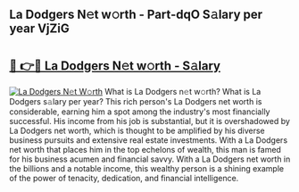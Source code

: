 ## La Dodgers N𝚎t w𝚘rth - Part-dqO S𝚊lary per year VjZiG

# <h2><a href="http://gc00s2.nevu.top/?p=La+Dodgers">🔗 👉🔴 La Dodgers N𝚎t w𝚘rth - S𝚊lary</a></h2>

[![La Dodgers N𝚎t W𝚘rth](https://i.imgur.com/EBH3L9S.jpeg)](http://gc00s2.nevu.top/?p=La+Dodgers)
What is La Dodgers n𝚎t w𝚘rth? What is La Dodgers s𝚊lary per year?
This rich person's La Dodgers net worth is considerable, earning him a spot among the industry's most financially successful. His income from his job is substantial, but it is overshadowed by La Dodgers net worth, which is thought to be amplified by his diverse business pursuits and extensive real estate investments. With a La Dodgers net worth that places him in the top echelons of wealth, this man is famed for his business acumen and financial savvy. With a La Dodgers net worth in the billions and a notable income, this wealthy person is a shining example of the power of tenacity, dedication, and financial intelligence.

